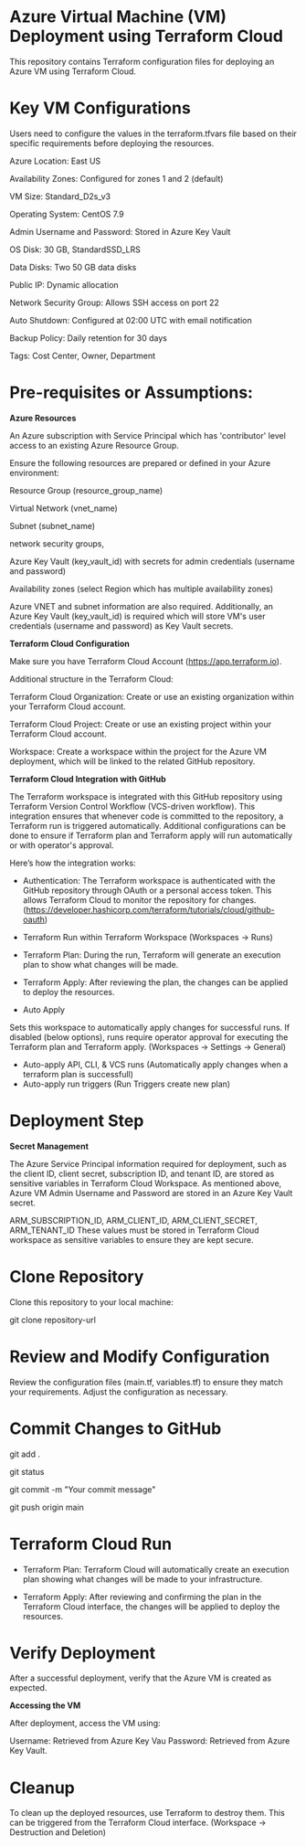 # Azure Virtual Machine (VM) Deployment using Terraform Cloud

This repository contains Terraform configuration files for deploying an Azure VM using Terraform Cloud. 

# Key VM Configurations

Users need to configure the values in the terraform.tfvars file based on their specific requirements before deploying the resources.

Azure Location: East US

Availability Zones: Configured for zones 1 and 2 (default)

VM Size: Standard_D2s_v3

Operating System: CentOS 7.9

Admin Username and Password: Stored in Azure Key Vault

OS Disk: 30 GB, StandardSSD_LRS

Data Disks: Two 50 GB data disks

Public IP: Dynamic allocation

Network Security Group: Allows SSH access on port 22

Auto Shutdown: Configured at 02:00 UTC with email notification

Backup Policy: Daily retention for 30 days

Tags: Cost Center, Owner, Department 

# Pre-requisites or Assumptions:

**Azure Resources**

An Azure subscription with Service Principal which has 'contributor' level access to an existing Azure Resource Group. 

Ensure the following resources are prepared or defined in your Azure environment:

Resource Group (resource_group_name)

Virtual Network (vnet_name)

Subnet (subnet_name)

network security groups, 

Azure Key Vault (key_vault_id) with secrets for admin credentials (username and password)

Availability zones (select Region which has multiple availability zones)






Azure VNET and subnet information are also required. Additionally, an Azure Key Vault (key_vault_id) is required which will store VM's user credentials (username and password) as Key Vault secrets.

**Terraform Cloud Configuration**

Make sure you have Terraform Cloud Account (https://app.terraform.io).

Additional structure in the Terraform Cloud:

Terraform Cloud Organization: Create or use an existing organization within your Terraform Cloud account.

Terraform Cloud Project: Create or use an existing project within your Terraform Cloud account.

Workspace: Create a workspace within the project for the Azure VM deployment, which will be linked to the related GitHub repository.

**Terraform Cloud Integration with GitHub**

The Terraform workspace is integrated with this GitHub repository using Terraform Version Control Workflow (VCS-driven workflow). This integration ensures that whenever code is committed to the repository, a Terraform run is triggered automatically. Additional configurations can be done to ensure if Terraform plan and Terraform apply will run automatically or with operator's approval.

Here’s how the integration works:

- Authentication: The Terraform workspace is authenticated with the GitHub repository through OAuth or a personal access token. This allows Terraform Cloud to monitor the repository for changes. (https://developer.hashicorp.com/terraform/tutorials/cloud/github-oauth)

- Terraform Run within Terraform Workspace (Workspaces -> Runs)

- Terraform Plan: During the run, Terraform will generate an execution plan to show what changes will be made.

- Terraform Apply: After reviewing the plan, the changes can be applied to deploy the resources.

- Auto Apply

Sets this workspace to automatically apply changes for successful runs. If disabled (below options), runs require operator approval for executing the Terraform plan and Terraform apply. (Workspaces -> Settings -> General)

- Auto-apply API, CLI, & VCS runs (Automatically apply changes when a terraform plan is successfull)
- Auto-apply run triggers (Run Triggers create new plan)

# Deployment Step

**Secret Management**

The Azure Service Principal information required for deployment, such as the client ID, client secret, subscription ID, and tenant ID, are stored as sensitive variables in Terraform Cloud Workspace. As mentioned above, Azure VM Admin Username and Password are stored in an Azure Key Vault secret.

ARM_SUBSCRIPTION_ID, ARM_CLIENT_ID, ARM_CLIENT_SECRET, ARM_TENANT_ID These values must be stored in Terraform Cloud workspace as sensitive variables to ensure they are kept secure.

# Clone Repository

Clone this repository to your local machine:

git clone repository-url

# Review and Modify Configuration

Review the configuration files (main.tf, variables.tf) to ensure they match your requirements. Adjust the configuration as necessary.

# Commit Changes to GitHub

git add .

git status

git commit -m "Your commit message"

git push origin main

# Terraform Cloud Run

- Terraform Plan: Terraform Cloud will automatically create an execution plan showing what changes will be made to your infrastructure.

- Terraform Apply: After reviewing and confirming the plan in the Terraform Cloud interface, the changes will be applied to deploy the resources.


# Verify Deployment

After a successful deployment, verify that the Azure VM is created as expected.

**Accessing the VM**

After deployment, access the VM using:

Username: Retrieved from Azure Key Vau
Password: Retrieved from Azure Key Vault.

# Cleanup

To clean up the deployed resources, use Terraform to destroy them. This can be triggered from the Terraform Cloud interface. (Workspace -> Destruction and Deletion)



















